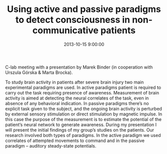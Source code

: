 ﻿---
layout: post
title:  "Using active and passive paradigms to detect consciousness in non-communicative patients"
date:   2013-10-15 9:00:00
image: /images/8.jpg
---

C-lab meeting with a presentation by Marek Binder (in cooperation with Urszula Górska & Marta Brocka).

To study brain activity in patients after severe brain injury two main experimental paradigms are used. In active paradigms patient is required to carry out the task requiring presence of awareness. Measurement of brain activity is aimed at detecting the neural correlates of the task, even in absence of any behavioral indication. In passive paradigms there’s no explicit task given to the subject, and the ongoing brain activity is perturbed by external sensory stimulation or direct stimulation by magnetic impulse. In this case the purpose of the measurement is to estimate the potential of the patient’s neural network to generate awareness. During my presentation I will present the initial findings of my group’s studies on the patients. Our research involved both types of paradigms. In the active paradigm we used correlates of attempted movements to command and in the passive paradigm – auditory steady-state potentials.
